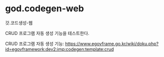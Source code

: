 # god.codegen-web

갓.코드생성-웹

CRUD 프로그램 자동 생성 기능을 테스트한다.

CRUD 프로그램 자동 생성 기능: https://www.egovframe.go.kr/wiki/doku.php?id=egovframework:dev2:imp:codegen:template:crud
